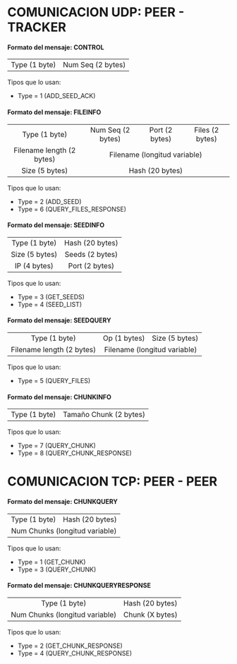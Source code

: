 
# COMUNICACION UDP: PEER - TRACKER

#### Formato del mensaje: CONTROL

<table>
    <tr align="center">
        <td>Type (1 byte)</td>
        <td>Num Seq (2 bytes)</td>
    </tr>
</table>

Tipos que lo usan:
- Type = 1 (ADD_SEED_ACK)



#### Formato del mensaje: FILEINFO

<table>
    <tr align="center">
        <td>Type (1 byte)</td>
        <td>Num Seq (2 bytes)</td>
        <td>Port (2 bytes)</td>
        <td>Files (2 bytes)</td>
    </tr>
    <tr align="center">
        <td>Filename length (2 bytes)</td>
        <td colspan="3">Filename (longitud variable)</td>
    </tr>
    <tr align="center">
        <td>Size (5 bytes)</td>
        <td colspan="3">Hash (20 bytes)</td>
    </tr>
</table>

Tipos que lo usan:
- Type = 2 (ADD_SEED)
- Type = 6 (QUERY_FILES_RESPONSE)



#### Formato del mensaje: SEEDINFO

<table>
    <tr align="center">
        <td>Type (1 byte)</td>
        <td>Hash (20 bytes)</td>
    </tr>
    <tr align="center">
        <td>Size (5 bytes)</td>
        <td>Seeds (2 bytes)</td>
    </tr>
    <tr align="center">
        <td>IP (4 bytes)</td>
        <td>Port (2 bytes)</td>
    </tr>
</table>

Tipos que lo usan:
- Type = 3 (GET_SEEDS)
- Type = 4 (SEED_LIST)



#### Formato del mensaje: SEEDQUERY

<table>
    <tr align="center">
        <td>Type (1 byte)</td>
		<td>Op (1 bytes)</td>
        <td>Size (5 bytes)</td>
    </tr>
    <tr align="center">
        <td>Filename length (2 bytes)</td>
        <td colspan="2">Filename (longitud variable)</td>
    </tr>
</table>

Tipos que lo usan:
- Type = 5 (QUERY_FILES)



#### Formato del mensaje: CHUNKINFO

<table>
    <tr align="center">
        <td>Type (1 byte)</td>
        <td>Tamaño Chunk (2 bytes)</td>
    </tr>
</table>

Tipos que lo usan:
- Type = 7 (QUERY_CHUNK)
- Type = 8 (QUERY_CHUNK_RESPONSE)



# COMUNICACION TCP: PEER - PEER


#### Formato del mensaje: CHUNKQUERY

<table>
    <tr align="center">
        <td>Type (1 byte)</td>
        <td>Hash (20 bytes)</td>
    </tr>
    <tr align="center">
        <td colspan="2">Num Chunks (longitud variable)</td>
    </tr>
</table>

Tipos que lo usan:
- Type = 1 (GET_CHUNK)
- Type = 3 (QUERY_CHUNK)



#### Formato del mensaje: CHUNKQUERYRESPONSE

<table>
    <tr align="center">
        <td>Type (1 byte)</td>
        <td>Hash (20 bytes)</td>
    </tr>
    <tr align="center">
        <td>Num Chunks (longitud variable)</td>
        <td>Chunk (X bytes)</td>
    </tr>
</table>

Tipos que lo usan:
- Type = 2 (GET_CHUNK_RESPONSE)
- Type = 4 (QUERY_CHUNK_RESPONSE)
